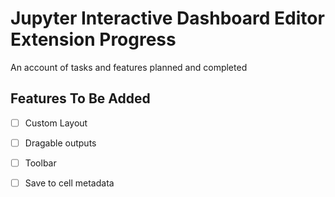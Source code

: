 # Jupyter Interactive Dashboard Editor Extension Progress
An account of tasks and features planned and completed

## Features To Be Added
- [ ] Custom Layout
- [ ] Dragable outputs
- [ ] Toolbar
- [ ] Save to cell metadata

